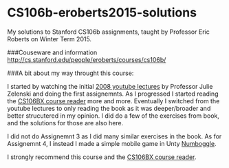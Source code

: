 # CS106b-eroberts2015-solutions
My solutions to Stanford CS106b assignments, taught by Professor Eric Roberts on Winter Term 2015.

###Couseware and information
http://cs.stanford.edu/people/eroberts/courses/cs106b/


###A bit about my way throught this course:

I started by watching the initial [2008 youtube lectures](https://www.youtube.com/playlist?list=PL02662D79DFBFE720) by Professor Julie Zelenski and doing the first assignemnts. As I progressed I started reading the [CS106BX course reader](http://cs.stanford.edu/people/eroberts/courses/cs106b/materials/CS106BX-Reader.pdf) more and more. Eventually I switched from the youtube lectures to only reading the book as it was deeper/broader and better strucutered in my opinion. I did do a few of the exercises from book, and the solutions for those are also here.

I did not do Assignemnt 3 as I did many similar exercises in the book. 
As for Assignemnt 4, I instead I made a simple mobile game in Unty [Numboggle](https://github.com/diogoamvasconcelos/numboogle-code-samples).

I strongly recommend this course and the [CS106BX course reader](http://cs.stanford.edu/people/eroberts/courses/cs106b/materials/CS106BX-Reader.pdf).